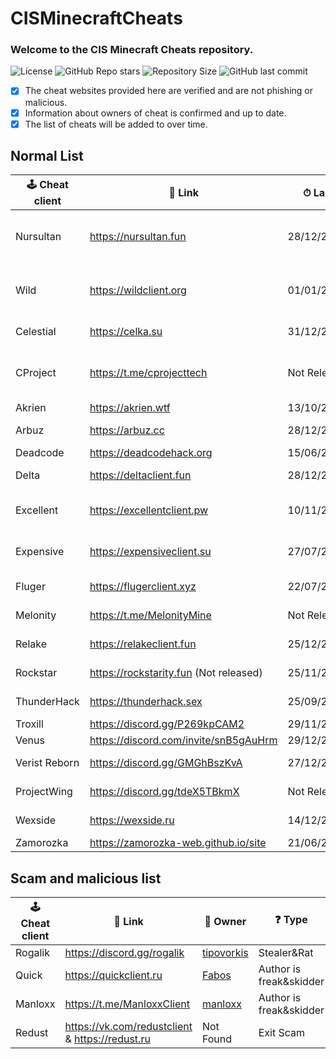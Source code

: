 # CISMinecraftCheats
### Welcome to the CIS Minecraft Cheats repository.
![License](https://img.shields.io/github/license/cframe1337/CISMinecraftCheats) ![GitHub Repo stars](https://img.shields.io/github/stars/cframe1337/CISMinecraftCheats)
![Repository Size](https://img.shields.io/github/repo-size/cframe1337/CISMinecraftCheats) ![GitHub last commit](https://img.shields.io/github/last-commit/cframe1337/CISMinecraftCheats)


- [x] The cheat websites provided here are verified and are not phishing or malicious.
- [x] Information about owners of cheat is confirmed and up to date.
- [x] The list of cheats will be added to over time.

## Normal List
| 🕹 Cheat client | 🔗 Link | ⏱ Last Update | 📑 Versions | 🌟 Rating | 👑 Owner | 🛡 Protection | 💰 Paid | 💸 Free ver. |
| --- | --- | --- | --- | --- | --- | --- | --- | --- |
| Nursultan | https://nursultan.fun | 28/12/2024 | 1.12.2, 1.16.5, 1.20.1(Not released) | ★★★★☆ | [CrashSystem](https://discord.com/users/1225495473234641009) | Argentoz | Paid | No |
| Wild | https://wildclient.org | 01/01/2025 | 1.20(Not Released), 1.16.5, 1.19.2 | ★★★★☆ | [AlekseiEzhov](https://discord.com/users/995028996687409322) | Bodyaha | Paid | No |
| Celestial | https://celka.su | 31/12/2024 | 1.12.2, 1.16.5 | ★★☆☆☆ | [Smertnix](https://discord.com/users/880503910622691349) | Argentoz | Paid | No |
| CProject | https://t.me/cprojecttech | Not Released | 1.9-1.21(Not released)(Inject) | Not Released | [Myszkin](https://t.me/mousej123) | Custom | Paid(Not released) | No |
| Akrien | https://akrien.wtf | 13/10/2024 | 1.16.5 | ★★★★☆ | [Fals3R](https://t.me/Fals3R) | Fals3R, Argentoz | Paid | No |
| Arbuz | https://arbuz.cc | 28/12/2024 | 1.16.5 | ★★★☆☆ | [wxshuzx](https://discord.com/users/1047739286964932608)| SerjTarasov, Bodyaha | Paid | No |
| Deadcode | https://deadcodehack.org | 15/06/2024 | 1.16.5 | ★★☆☆☆ | [gish_reloadead](https://discord.com/users/790439129703907378) | GishReloadead | Free | Yes(Freemium) |
| Delta | https://deltaclient.fun | 28/12/2024 | 1.16.5 | ★★★★☆ | [dezz](https://t.me/dezztoper) | SerjTarasov, Bodyaha | Paid | No |
| Excellent | https://excellentclient.pw | 10/11/2024 | 1.8.9(Not released), 1.16.5  | ★★★★☆ | [sheluvparis](https://discord.com/users/1064671203782037555) | SerjTarasov, Bodyaha | Paid | No |
| Expensive | https://expensiveclient.su | 27/07/2024 | 1.16.5, 1.21.1(Not Released)  | ★★☆☆☆ | [dedinsiduss](https://discord.com/users/1163387041455812668) | Argentoz | Paid | No |
| Fluger | https://flugerclient.xyz | 22/07/2024 | 1.16.5 | ★☆☆☆☆ | [BlueMouse](https://discord.com/users/532120976440164352) | SerjTarasov, Bodyaha | Paid | No |
| Melonity | https://t.me/MelonityMine | Not Released | 1.16.5 | Not Released | [Stanislav Minaev](https://vk.com/minaev_hack) | Custom | Paid(Not released) | No |
| Relake | https://relakeclient.fun | 25/12/2024 | 1.16.5 | ★★★★☆ | [Fusurt](https://discord.com/users/1255500479308365905) | kotopushka1337, pierceheart4w | Paid | No |
| Rockstar | https://rockstarity.fun (Not released) | 25/11/2024(Private) | 1.16.5 | ★★★★★ | [ConeTin](https://discord.com/users/627722840992514061)| Custom | Paid(Not released) | Yes |
| ThunderHack | https://thunderhack.sex | 25/09/2024 | 1.21 | ★★★★☆ | [Pan4ur](https://discord.com/users/532547459692625941) | NonProtected (Open Source) | Free | Yes |
| Troxill | https://discord.gg/P269kpCAM2 | 29/11/2024 | 1.16.5(Inject) | ★★★☆☆ | [ZDCoder](https://discord.com/users/702890438436192290) | Custom | Yes | No |
| Venus | https://discord.com/invite/snB5gAuHrm | 29/12/2024 | 1.16.5 | ★★★☆☆ | [KatanaKio](https://t.me/Katana_kio) | Custom | No | Yes |
| Verist Reborn | https://discord.gg/GMGhBszKvA | 27/12/2024 | 1.16.5 | ★★★☆☆ | [Kasper](https://discord.com/users/665501855060721704) | NonProtected(Closed Source) | Free | Yes |
| ProjectWing | https://discord.gg/tdeX5TBkmX | Not Released | 1.20.x(Not Released) | Not Released | [ecstasy](https://discord.com/users/1043642188522848296) | Custom | Paid(Not released) | No |
| Wexside | https://wexside.ru | 14/12/2024 | 1.16.5 | ★★★☆☆ | Wendovsky | Wendovsky, Markushv | Paid | No |
| Zamorozka | https://zamorozka-web.github.io/site | 21/06/2023 | 1.16.5 | ★★★★☆ | [Shalopay](https://t.me/sun_r0se) | Custom | Free | Yes |

## Scam and malicious list
| 🕹 Cheat client | 🔗 Link | 👑 Owner | ❓ Type | 💰 Paid | 💸 Free ver. |
| --- | --- | --- | --- | --- | --- |
| Rogalik | https://discord.gg/rogalik | [tipovorkis](https://discord.com/users/626283087684304897) | Stealer&Rat | Yes | Yes |
| Quick | https://quickclient.ru | [Fabos](https://discord.com/users/974660866203062322) | Author is freak&skidder | Yes | No |
| Manloxx | https://t.me/ManloxxClient | [manloxx](https://t.me/manloxx1337) | Author is freak&skidder | Yes | No |
| Redust | https://vk.com/redustclient & https://redust.ru | Not Found | Exit Scam | Yes | No |
